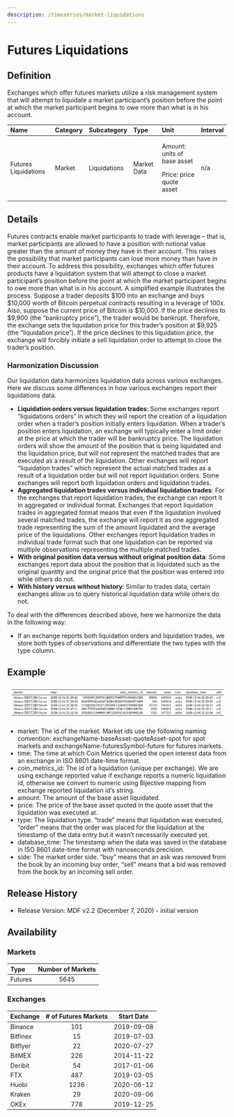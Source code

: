 ```yaml
---
description: /timeseries/market-liquidations
---
```


# Futures Liquidations

## **Definition**

Exchanges which offer futures markets utilize a risk management system that will attempt to liquidate a market participant’s position before the point at which the market participant begins to owe more than what is in his account. 

<table>
  <thead>
    <tr>
      <th style="text-align:left"><b>Name</b>
      </th>
      <th style="text-align:left"><b>Category</b>
      </th>
      <th style="text-align:left"><b>Subcategory</b>
      </th>
      <th style="text-align:left"><b>Type</b>
      </th>
      <th style="text-align:left"><b>Unit</b>
      </th>
      <th style="text-align:left"><b>Interval</b>
      </th>
    </tr>
  </thead>
  <tbody>
    <tr>
      <td style="text-align:left">Futures Liquidations</td>
      <td style="text-align:left">Market</td>
      <td style="text-align:left">Liquidations</td>
      <td style="text-align:left">Market Data</td>
      <td style="text-align:left">
        <p>Amount: units of base asset</p>
        <p>Price: price quote asset</p>
      </td>
      <td style="text-align:left">n/a</td>
    </tr>
  </tbody>
</table>

## **Details**

Futures contracts enable market participants to trade with leverage – that is, market participants are allowed to have a position with notional value greater than the amount of money they have in their account. This raises the possibility that market participants can lose more money than have in their account. To address this possibility, exchanges which offer futures products have a liquidation system that will attempt to close a market participant’s position before the point at which the market participant begins to owe more than what is in his account. A simplified example illustrates the process. Suppose a trader deposits $100 into an exchange and buys $10,000 worth of Bitcoin perpetual contracts resulting in a leverage of 100x. Also, suppose the current price of Bitcoin is $10,000. If the price declines to $9,900 \(the “bankruptcy price”\), the trader would be bankrupt. Therefore, the exchange sets the liquidation price for this trader’s position at $9,925 \(the “liquidation price”\). If the price declines to this liquidation price, the exchange will forcibly initiate a sell liquidation order to attempt to close the trader’s position.

### **Harmonization Discussion**

Our liquidation data harmonizes liquidation data across various exchanges. Here we discuss some differences in how various exchanges report their liquidations data.

* **Liquidation orders versus liquidation trades**: Some exchanges report “liquidations orders” in which they will report the creation of a liquidation order when a trader’s position initially enters liquidation. When a trader’s position enters liquidation, an exchange will typically enter a limit order at the price at which the trader will be bankruptcy price. The liquidation orders will show the amount of the position that is being liquidated and the liquidation price, but will not represent the matched trades that are executed as a result of the liquidation. Other exchanges will report “liquidation trades” which represent the actual matched trades as a result of a liquidation order but will not report liquidation orders. Some exchanges will report both liquidation orders and liquidation trades.
* **Aggregated liquidation trades versus individual liquidation trades**: For the exchanges that report liquidation trades, the exchange can report it in aggregated or individual format. Exchanges that report liquidation trades in aggregated format means that even if the liquidation involved several matched trades, the exchange will report it as one aggregated trade representing the sum of the amount liquidated and the average price of the liquidations. Other exchanges report liquidation trades in individual trade format such that one liquidation can be reported via multiple observations representing the multiple matched trades.
* **With original position data versus without original position data**: Some exchanges report data about the position that is liquidated such as the original quantity and the original price that the position was entered into while others do not.
* **With history versus without history**: Similar to trades data, certain exchanges allow us to query historical liquidation data while others do not.

To deal with the differences described above, here we harmonize the data in the following way:

* If an exchange reports both liquidation orders and liquidation trades, we store both types of observations and differentiate the two types with the type column.

## **Example**

![Source: CM Market Data Feed](../.gitbook/assets/0%20%289%29.png)

* market: The id of the market. Market ids use the following naming convention: exchangeName-baseAsset-quoteAsset-spot for spot markets and exchangeName-futuresSymbol-future for futures markets.
* time: The time at which Coin Metrics queried the open interest data from an exchange in ISO 8601 date-time format.
* coin\_metrics\_id: The id of a liquidation \(unique per exchange\). We are using exchange reported value if exchange reports a numeric liquidation id, otherwise we convert to numeric using Bijective mapping from exchange reported liquidation id’s string.
* amount: The amount of the base asset liquidated.
* price: The price of the base asset quoted in the quote asset that the liquidation was executed at.
* type: The liquidation type. “trade” means that liquidation was executed, “order” means that the order was placed for the liquidation at the timestamp of the data entry but it wasn’t necessarily executed yet.
* database\_time: The timestamp when the data was saved in the database in ISO 8601 date-time format with nanoseconds precision.
* side: The market order side. “buy” means that an ask was removed from the book by an incoming buy order, “sell” means that a bid was removed from the book by an incoming sell order.

## Release History

* Release Version: MDF v2.2 \(December 7, 2020\) - initial version

## **Availability**

### Markets

| Type | Number of Markets |
| :--- | :---: |
| Futures | 5645 |

### Exchanges

| Exchange | \# of Futures Markets | Start Date |
| :--- | :---: | :---: |
| Binance | 101 | 2019-09-08 |
| Bitfinex | 15 | 2019-07-03 |
| Bitflyer | 22 | 2020-07-27 |
| BitMEX | 226 | 2014-11-22 |
| Deribit | 54 | 2017-01-06 |
| FTX | 487 | 2019-03-05 |
| Huobi | 1236 | 2020-06-12 |
| Kraken | 29 | 2020-09-06 |
| OKEx | 778 | 2019-12-25 |



